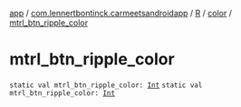 [app](../../../index.md) / [com.lennertbontinck.carmeetsandroidapp](../../index.md) / [R](../index.md) / [color](index.md) / [mtrl_btn_ripple_color](./mtrl_btn_ripple_color.md)

# mtrl_btn_ripple_color

`static val mtrl_btn_ripple_color: `[`Int`](https://kotlinlang.org/api/latest/jvm/stdlib/kotlin/-int/index.html)
`static val mtrl_btn_ripple_color: `[`Int`](https://kotlinlang.org/api/latest/jvm/stdlib/kotlin/-int/index.html)